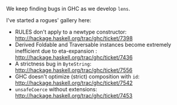 We keep finding bugs in GHC as we develop `lens`.

I've started a rogues' gallery here:

* RULES don't apply to a newtype constructor: http://hackage.haskell.org/trac/ghc/ticket/7398
* Derived Foldable and Traversable instances become extremely inefficient due to eta-expansion : http://hackage.haskell.org/trac/ghc/ticket/7436
* A strictness bug in `ByteString`: http://hackage.haskell.org/trac/ghc/ticket/7556
* GHC doesn't optimize (strict) composition with `id`: http://hackage.haskell.org/trac/ghc/ticket/7542
* `unsafeCoerce` without extensions: http://hackage.haskell.org/trac/ghc/ticket/7453